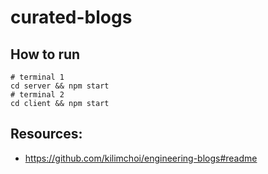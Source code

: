 # curated-blogs

## How to run

```
# terminal 1
cd server && npm start
# terminal 2
cd client && npm start
```

## Resources:

- https://github.com/kilimchoi/engineering-blogs#readme
